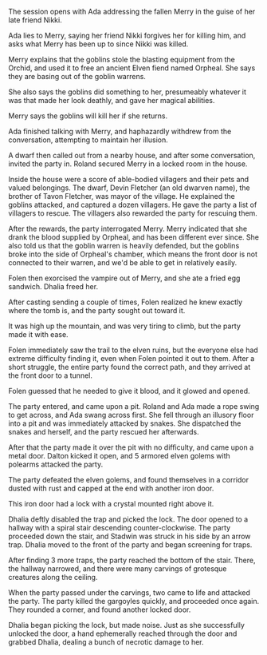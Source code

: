 <!-- TITLE: 2019-01-01 -->
<!-- SUBTITLE: The session of 2019-01-01 Earth, 3789-??-?? Ulpha -->

The session opens with Ada addressing the fallen Merry in the guise of her late friend Nikki.

Ada lies to Merry, saying her friend Nikki forgives her for killing him, and asks what Merry has been up to since Nikki was killed.

Merry explains that the goblins stole the blasting equipment from the Orchid, and used it to free an ancient Elven fiend named Orpheal. She says they are basing out of the goblin warrens.

She also says the goblins did something to her, presumeably whatever it was that made her look deathly, and gave her magical abilities.

Merry says the goblins will kill her if she returns.

Ada finished talking with Merry, and haphazardly withdrew from the conversation, attempting to maintain her illusion.

A dwarf then called out from a nearby house, and after some conversation, invited the party in. Roland secured Merry in a locked room in the house.

Inside the house were a score of able-bodied villagers and their pets and valued belongings. The dwarf, Devin Fletcher (an old dwarven name), the brother of Tavon Fletcher, was mayor of the village. He explained the goblins attacked, and captured a dozen villagers. He gave the party a list of villagers to rescue. The villagers also rewarded the party for rescuing them.

After the rewards, the party interrogated Merry. Merry indicated that she drank the blood supplied by Orpheal, and has been different ever since. She also told us that the goblin warren is heavily defended, but the goblins broke into the side of Orpheal's chamber, which means the front door is not connected to their warren, and we'd be able to get in relatively easily.

Folen then exorcised the vampire out of Merry, and she ate a fried egg sandwich. Dhalia freed her.

After casting sending a couple of times, Folen realized he knew exactly where the tomb is, and the party sought out toward it.

It was high up the mountain, and was very tiring to climb, but the party made it with ease.

Folen immediately saw the trail to the elven ruins, but the everyone else had extreme difficulty finding it, even when Folen pointed it out to them. After a short struggle, the entire party found the correct path, and they arrived at the front door to a tunnel.

Folen guessed that he needed to give it blood, and it glowed and opened.

The party entered, and came upon a pit. Roland and Ada made a rope swing to get across, and Ada swang across first. She fell through an illusory floor into a pit and was immediately attacked by snakes. She dispatched the snakes and herself, and the party rescued her afterwards.

After that the party made it over the pit with no difficulty, and came upon a metal door. Dalton kicked it open, and 5 armored elven golems with polearms attacked the party.

The party defeated the elven golems, and found themselves in a corridor dusted with rust and capped at the end with another iron door.

This iron door had a lock with a crystal mounted right above it.

Dhalia deftly disabled the trap and picked the lock. The door opened to a hallway with a spiral stair descending counter-clockwise. The party proceeded down the stair, and Stadwin was struck in his side by an arrow trap. Dhalia moved to the front of the party and began screening for traps. 

After finding 3 more traps, the party reached the bottom of the stair. There, the hallway narrowed, and there were many carvings of grotesque creatures along the ceiling.

When the party passed under the carvings, two came to life and attacked the party. The party killed the gargoyles quickly, and proceeded once again. They rounded a corner, and found another locked door.

Dhalia began picking the lock, but made noise. Just as she successfully unlocked the door, a hand ephemerally reached through the door and grabbed Dhalia, dealing a bunch of necrotic damage to her.